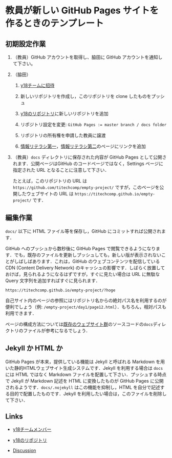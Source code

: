 # 教員が新しい GitHub Pages サイトを作るときのテンプレート

## 初期設定作業

1. （教員）GitHub アカウントを取得し、脇田に GitHub アカウントを通知して下さい。

1. （脇田）

    1. [y18チームに招待](https://github.com/orgs/titechcomp/teams/y18/members)

    1. 新しいリポジトリを作成し，このリポジトリを clone したものをプッシュ

    1. [y18のリポジトリ](https://github.com/orgs/titechcomp/teams/y18/repositories)に新しいリポジトリを追加

    1. リポジトリ設定を変更: `GitHub Pages := master branch / docs folder`

    1. リポジトリの所有権を申請した教員に譲渡

    1. [情報リテラシ第一](https://titechcomp.github.io/y18-il1j/)，[情報リテラシ第二](https://titechcomp.github.io/y18-il2j/)のページにリンクを追加

1. （教員）`docs` ディレクトリに保存された内容が GitHub Pages として公開されます．公開ページはGitHub のコードページではなく，Settings ページに指定された URL となることに注意して下さい．

    たとえば，このリポジトリの URL は `https://github.com/titechcomp/empty-project/` ですが，このページを公開したウェブサイトの URL は `https://titechcomp.github.io/empty-project/` です．

## 編集作業

`docs/` 以下に HTML ファイル等を保存し，GitHub にコミットすれば公開されます．

GitHub へのプッシュから数秒後に GitHub Pages で閲覧できるようになります．でも，既存のファイルを更新しプッシュしても，新しい版が表示されないことがしばしばあります．これは，GitHub のウェブコンテンツを配信している CDN (Content Delivery Network) のキャッシュの影響です．しばらく放置しておけば，見られるようになるはずですが，すぐに見たい場合は URL に無駄な Query 文字列を追加すればすぐに見られます．

`https://titechcomp.github.io/empty-project/?hoge`

自己サイト内のページの参照にはリポジトリ名からの絶対パス名を利用するのが便利でしょう（例: `/empty-project/day1/page12.html`）．もちろん，相対パスも利用できます．

ページの構成方法については[既存のウェブサイト群](https://github.com/titechcomp)のソースコードの`docs`ディレクトリのファイルが参考になるでしょう．

## Jekyll か HTML か

GitHub Pages が本来，提供している機能は Jekyll と呼ばれる Markdown を用いた静的HTMLウェブサイト生成システムです．Jekyll を利用する場合は `docs` には HTML ではなく Markdown ファイルを配置して下さい．プッシュする時点で Jekyll が Markdown 記述を HTML に変換したものが GitHub Pages に公開されるようです．`docs/.nojekyll` はこの機能を抑制し，HTML を自分で記述する目的で配置したものです．Jekyll を利用したい場合は，このファイルを削除して下さい．

## Links

- [y18チームメンバー](https://github.com/orgs/titechcomp/teams/y18/members)

- [y18のリポジトリ](https://github.com/orgs/titechcomp/teams/y18/repositories)

- [Discussion](https://github.com/orgs/titechcomp/teams/y18)
